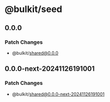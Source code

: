 # @bulkit/seed

## 0.0.0

### Patch Changes

- @bulkit/shared@0.0.0

## 0.0.0-next-20241126191001

### Patch Changes

- @bulkit/shared@0.0.0-next-20241126191001
